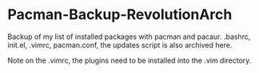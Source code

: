 # Pacman-Backup-RevolutionArch
Backup of my list of installed packages with pacman and pacaur. .bashrc, init.el, .vimrc, pacman.conf, the updates script is also archived here.

Note on the .vimrc, the plugins need to be installed into the .vim directory.
 
